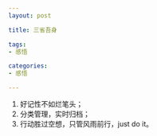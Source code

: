 ```yaml
---
layout: post

title: 三省吾身

tags:
- 感悟

categories:
- 感悟

---
```


1. 好记性不如烂笔头；
2. 分类管理，实时归档；
3. 行动胜过空想，只管风雨前行，just do it。
